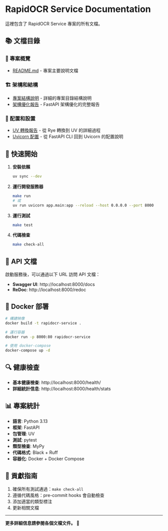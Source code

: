 # RapidOCR Service Documentation

這裡包含了 RapidOCR Service 專案的所有文檔。

## 📚 文檔目錄

### 📖 專案概覽
- [README.md](../README.md) - 專案主要說明文檔

### 🏗️ 架構和結構
- [專案結構說明](./PROJECT_STRUCTURE.md) - 詳細的專案目錄結構說明
- [架構優化報告](./ARCHITECTURE_OPTIMIZATION_REPORT.md) - FastAPI 架構優化的完整報告

### 🔧 配置和設置
- [UV 轉換報告](./UV_CONVERSION_REPORT.md) - 從 Rye 轉換到 UV 的詳細過程
- [Uvicorn 配置](./UVICORN_CONFIGURATION.md) - 從 FastAPI CLI 回到 Uvicorn 的配置說明

## 🚀 快速開始

1. **安裝依賴**
   ```bash
   uv sync --dev
   ```

2. **運行開發服務器**
   ```bash
   make run
   # 或
   uv run uvicorn app.main:app --reload --host 0.0.0.0 --port 8000
   ```

3. **運行測試**
   ```bash
   make test
   ```

4. **代碼檢查**
   ```bash
   make check-all
   ```

## 📝 API 文檔

啟動服務後，可以通過以下 URL 訪問 API 文檔：

- **Swagger UI**: http://localhost:8000/docs
- **ReDoc**: http://localhost:8000/redoc

## 🐳 Docker 部署

```bash
# 構建映像
docker build -t rapidocr-service .

# 運行容器
docker run -p 8000:80 rapidocr-service

# 使用 docker-compose
docker-compose up -d
```

## 🔍 健康檢查

- **基本健康檢查**: http://localhost:8000/health/
- **詳細統計信息**: http://localhost:8000/health/stats

## 📊 專案統計

- **語言**: Python 3.13
- **框架**: FastAPI
- **包管理**: UV
- **測試**: pytest
- **類型檢查**: MyPy
- **代碼格式**: Black + Ruff
- **容器化**: Docker + Docker Compose

## 🤝 貢獻指南

1. 確保所有測試通過：`make check-all`
2. 遵循代碼風格：pre-commit hooks 會自動檢查
3. 添加適當的類型標注
4. 更新相關文檔

---

**更多詳細信息請參閱各個文檔文件。** 📖
